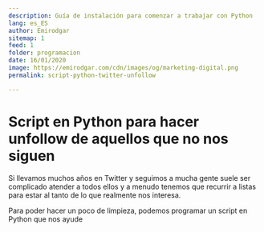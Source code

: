 ```yaml
---
description: Guía de instalación para comenzar a trabajar con Python
lang: es_ES
author: Emirodgar
sitemap: 1
feed: 1
folder: programacion
date: 16/01/2020
image: https://emirodgar.com/cdn/images/og/marketing-digital.png
permalink: script-python-twitter-unfollow

---
```


# Script en Python para hacer unfollow de aquellos que no nos siguen

Si llevamos muchos años en Twitter y seguimos a mucha gente suele ser complicado atender a todos ellos y a menudo tenemos que recurrir a listas para estar al tanto de lo que realmente nos interesa.

Para poder hacer un poco de limpieza, podemos programar un script en Python que nos ayude 
<!--stackedit_data:
eyJoaXN0b3J5IjpbMTUyODEwNjA1MywtNDIwMDQxMjQ0XX0=
-->